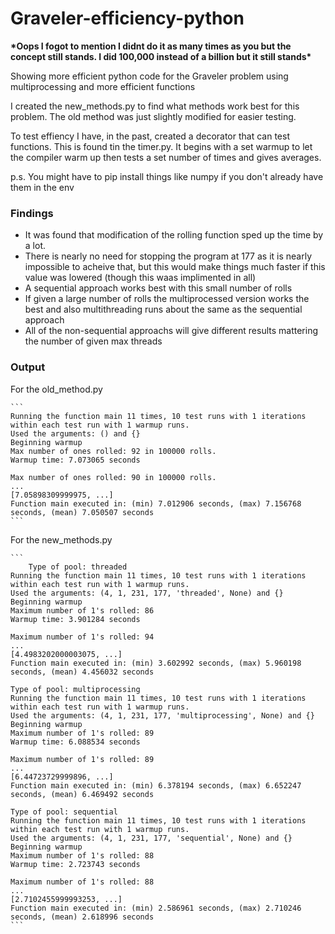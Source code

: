 # Graveler-efficiency-python

**\*Oops I fogot to mention I didnt do it as many times as you but the concept still stands. I did 100,000 instead of a billion but it still stands\***

Showing more efficient python code for the Graveler problem using multiprocessing and more efficient functions

I created the new_methods.py to find what methods work best for this problem.
The old method was just slightly modified for easier testing.

To test effiency I have, in the past, created a decorator that can test functions. This is found tin the timer.py. It begins with a set warmup to let the compiler warm up then tests a set number of times and gives averages.

p.s. You might have to pip install things like numpy if you don't already have them in the env
### Findings

- It was found that modification of the rolling function sped up the time by a lot.
- There is nearly no need for stopping the program at 177 as it is nearly impossible to acheive that, but this would make things much faster if this value was lowered (though this waas implimented in all)
- A sequential approach works best with this small number of rolls
- If given a large number of rolls the multiprocessed version works the best and also multithreading runs about the same as the sequential approach
- All of the non-sequential approachs will give different results mattering the number of given max threads

### Output
For the old_method.py

    ```
    Running the function main 11 times, 10 test runs with 1 iterations within each test run with 1 warmup runs.
    Used the arguments: () and {}
    Beginning warmup
    Max number of ones rolled: 92 in 100000 rolls.
    Warmup time: 7.073065 seconds

    Max number of ones rolled: 90 in 100000 rolls.
    ...
    [7.05898309999975, ...]
    Function main executed in: (min) 7.012906 seconds, (max) 7.156768 seconds, (mean) 7.050507 seconds
    ```

For the new_methods.py

    ```
        Type of pool: threaded
    Running the function main 11 times, 10 test runs with 1 iterations within each test run with 1 warmup runs.
    Used the arguments: (4, 1, 231, 177, 'threaded', None) and {}
    Beginning warmup
    Maximum number of 1's rolled: 86
    Warmup time: 3.901284 seconds

    Maximum number of 1's rolled: 94
    ...
    [4.4983202000003075, ...]
    Function main executed in: (min) 3.602992 seconds, (max) 5.960198 seconds, (mean) 4.456032 seconds

    Type of pool: multiprocessing
    Running the function main 11 times, 10 test runs with 1 iterations within each test run with 1 warmup runs.
    Used the arguments: (4, 1, 231, 177, 'multiprocessing', None) and {}
    Beginning warmup
    Maximum number of 1's rolled: 89
    Warmup time: 6.088534 seconds

    Maximum number of 1's rolled: 89
    ...
    [6.44723729999896, ...]
    Function main executed in: (min) 6.378194 seconds, (max) 6.652247 seconds, (mean) 6.469492 seconds

    Type of pool: sequential
    Running the function main 11 times, 10 test runs with 1 iterations within each test run with 1 warmup runs.
    Used the arguments: (4, 1, 231, 177, 'sequential', None) and {}
    Beginning warmup
    Maximum number of 1's rolled: 88
    Warmup time: 2.723743 seconds

    Maximum number of 1's rolled: 88
    ...
    [2.7102455999993253, ...]
    Function main executed in: (min) 2.586961 seconds, (max) 2.710246 seconds, (mean) 2.618996 seconds
    ```
